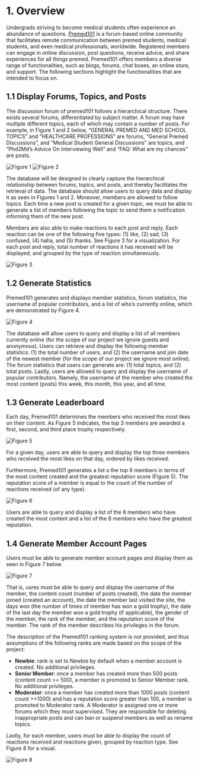 # 1. Overview
Undergrads striving to become medical students often experience an abundance of questions. [Premed101](http://forums.premed101.com/) is a forum-based online community that facilitates remote communication between premed students, medical students, and even medical professionals, worldwide. Registered members can engage in online discussion, post questions, receive advice, and share experiences for all things premed. Premed101 offers members a diverse range of functionalities, such as blogs, forums, chat boxes, an online store, and support. The following sections highlight the functionalities that are intended to focus on.

## 1.1 Display Forums, Topics, and Posts
The discussion forum of premed101 follows a hierarchical structure. There exists several forums, differentiated by subject matter. A forum may have multiple different topics, each of which may contain a number of posts. For example, in Figure 1 and 2 below, “GENERAL PREMED AND MED SCHOOL TOPICS” and “HEALTHCARE PROFESSIONS” are forums, “General Premed Discussions”, and “Medical Student General Discussions” are topics, and “Phd2Md’s Advice On Interviewing Well” and “FAQ: What are my chances” are posts.

![Figure 1](https://github.com/tzyiyuet/pre-med_forum/blob/master/figure1.jpg)
![Figure 2](https://github.com/tzyiyuet/pre-med_forum/blob/master/figure2.jpg)

The database will be designed to clearly capture the hierarchical relationship between forums, topics, and posts, and thereby facilitates the retrieval of data. The database should allow users to query data and display it as seen in Figures 1 and 2. Moreover, members are allowed to follow topics. Each time a new post is created for a given topic, we must be able to generate a list of members following the topic to send them a notification informing them of the new post.

Members are also able to make reactions to each post and reply. Each reaction can be one of the following five types: (1) like, (2) sad, (3) confused, (4) haha, and (5) thanks. See Figure 3 for a visualization. For each post and reply, total number of reactions it has received will be displayed, and grouped by the type of reaction simultaneously.

![Figure 3](https://github.com/tzyiyuet/pre-med_forum/blob/master/figure3.jpg)

## 1.2 Generate Statistics
Premed101 generates and displays member statistics, forum statistics, the username of popular contributors, and a list of who’s currently online, which are demonstrated by Figure 4.

![Figure 4](https://github.com/tzyiyuet/pre-med_forum/blob/master/figure4.jpg)

The database will allow users to query and display a list of all members currently online (for the scope of our project we ignore guests and anonymous). Users can retrieve and display the following member statistics: (1) the total number of users, and (2) the username and join date of the newest member (for the scope of our project we ignore most online). The forum statistics that users can generate are: (1) total topics, and (2) total posts. Lastly, users are allowed to query and display the username of popular contributors. Namely, the username of the member who created the most content (posts) this week, this month, this year, and all time.

## 1.3 Generate Leaderboard
Each day, Premed101 determines the members who received the most likes on their content. As Figure 5 indicates, the top 3 members are awarded a first, second, and third place trophy respectively.

![Figure 5](https://github.com/tzyiyuet/pre-med_forum/blob/master/figure5.jpg)

For a given day, users are able to query and display the top three members who received the most likes on that day, ordered by likes received.

Furthermore, Premed101 generates a list o the top 8 members in terms of the most content created and the greatest reputation score (Figure 5). The reputation score of a member is equal to the count of the number of reactions received (of any type).

![Figure 6](https://github.com/tzyiyuet/pre-med_forum/blob/master/figure6.jpg)

Users are able to query and display a list of the 8 members who have created the most content and a list of the 8 members who have the greatest reputation.

## 1.4 Generate Member Account Pages
Users must be able to generate member account pages and display them as seen in Figure 7 below.

![Figure 7](https://github.com/tzyiyuet/pre-med_forum/blob/master/figure7.jpg)

That is, usres must be able to query and display the username of the member, the content count (number of posts created), the date the member joined (created an account), the date the member last visited the site, the days won (the number of times of member has won a gold trophy), the date of the last day the member won a gold trophy (if applicable), the gender of the member, the rank of the member, and the reputation score of the member. The rank of the member describes his privileges in the forum. 

The description of the Premed101 ranking system is not provided, and thus assumptions of the following ranks are made based on the scope of the project:
* **Newbie**: rank is set to Newbie by default when a member account is created. No additional privileges.
* **Senior Member**: once a member has created more than 500 posts (content count >= 500), a member is promoted to Senior Member rank. No additional privileges.
* **Moderator**: once a member has created more than 1000 posts (content count >=1000) and has a reputation score greater than 100, a member is promoted to Moderator rank. A Moderator is assigned one or more forums which they must supervised. They are responsible for deleting inappropriate posts and can ban or suspend members as well as rename topics.

Lastly, for each member, users must be able to display the count of reactions received and reactions given, grouped by reaction type. See Figure 8 for a visual.

![Figure 8](https://github.com/tzyiyuet/pre-med_forum/blob/master/figure8.jpg)
